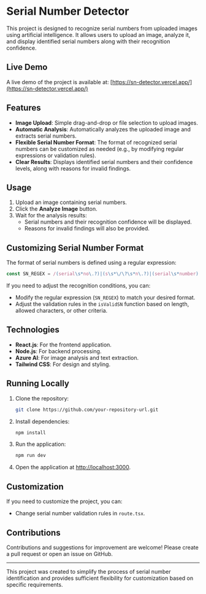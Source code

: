 # Serial Number Detector

This project is designed to recognize serial numbers from uploaded images using artificial intelligence. It allows users to upload an image, analyze it, and display identified serial numbers along with their recognition confidence.

## Live Demo
A live demo of the project is available at: [https://sn-detector.vercel.app/](https://sn-detector.vercel.app/)

## Features
- **Image Upload**: Simple drag-and-drop or file selection to upload images.
- **Automatic Analysis**: Automatically analyzes the uploaded image and extracts serial numbers.
- **Flexible Serial Number Format**: The format of recognized serial numbers can be customized as needed (e.g., by modifying regular expressions or validation rules).
- **Clear Results**: Displays identified serial numbers and their confidence levels, along with reasons for invalid findings.

## Usage
1. Upload an image containing serial numbers.
2. Click the **Analyze Image** button.
3. Wait for the analysis results:
   - Serial numbers and their recognition confidence will be displayed.
   - Reasons for invalid findings will also be provided.

## Customizing Serial Number Format
The format of serial numbers is defined using a regular expression:

```typescript
const SN_REGEX = /(serial\s*no\.?)|(s\s*\/\?\s*n\.?)|(serial\s*number)|(serial\s*#)|(sn:?)/i;
```

If you need to adjust the recognition conditions, you can:
- Modify the regular expression (`SN_REGEX`) to match your desired format.
- Adjust the validation rules in the `isValidSN` function based on length, allowed characters, or other criteria.

## Technologies
- **React.js**: For the frontend application.
- **Node.js**: For backend processing.
- **Azure AI**: For image analysis and text extraction.
- **Tailwind CSS**: For design and styling.

## Running Locally
1. Clone the repository:
   ```bash
   git clone https://github.com/your-repository-url.git
   ```
2. Install dependencies:
   ```bash
   npm install
   ```
3. Run the application:
   ```bash
   npm run dev
   ```
4. Open the application at [http://localhost:3000](http://localhost:3000).

## Customization
If you need to customize the project, you can:
- Change serial number validation rules in `route.tsx`.

## Contributions
Contributions and suggestions for improvement are welcome! Please create a pull request or open an issue on GitHub.

---

This project was created to simplify the process of serial number identification and provides sufficient flexibility for customization based on specific requirements.
